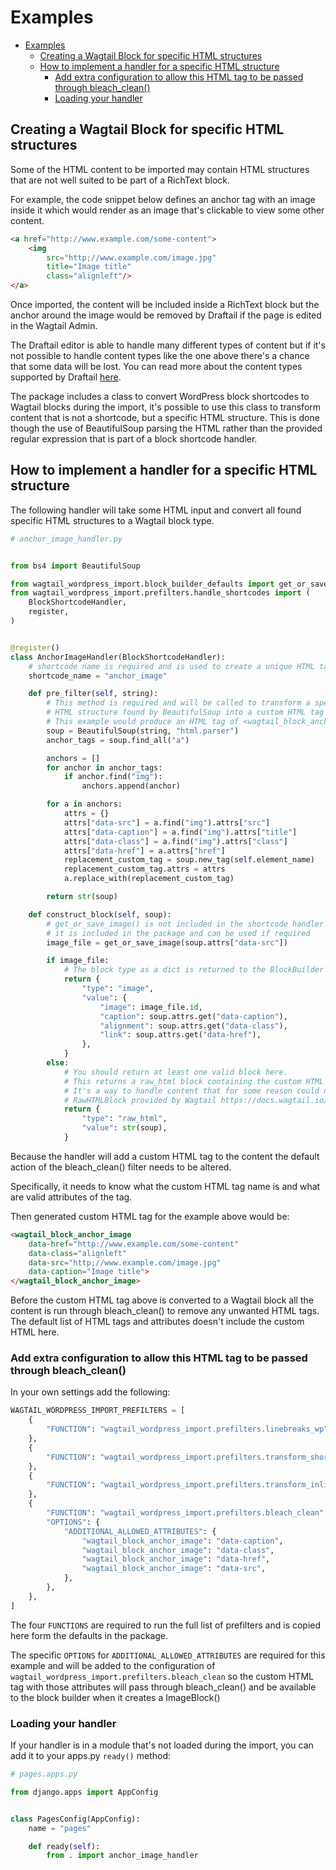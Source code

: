 # Examples

- [Examples](#examples)
  - [Creating a Wagtail Block for specific HTML structures](#creating-a-wagtail-block-for-specific-html-structures)
  - [How to implement a handler for a specific HTML structure](#how-to-implement-a-handler-for-a-specific-html-structure)
    - [Add extra configuration to allow this HTML tag to be passed through bleach_clean()](#add-extra-configuration-to-allow-this-html-tag-to-be-passed-through-bleach_clean)
    - [Loading your handler](#loading-your-handler)

## Creating a Wagtail Block for specific HTML structures

Some of the HTML content to be imported may contain HTML structures that are not well suited to be part of a RichText block.

For example, the code snippet below defines an anchor tag with an image inside it which would render as an image that's clickable to view some other content.

```html
<a href="http://www.example.com/some-content">
    <img 
        src="http;//www.example.com/image.jpg" 
        title="Image title" 
        class="alignleft"/>
</a>
```

Once imported, the content will be included inside a RichText block but the anchor around the image would be removed by Draftail if the page is edited in the Wagtail Admin.

The Draftail editor is able to handle many different types of content but if it's not possible to handle content types like the one above there's a chance that some data will be lost. You can read more about the content types supported by Draftail [here](https://docs.wagtail.io/en/stable/extending/rich_text_internals.html#rich-text-internals).

The package includes a class to convert WordPress block shortcodes to Wagtail blocks during the import, it's possible to use this class to transform content that is not a shortcode, but a specific HTML structure. This is done though the use of BeautifulSoup parsing the HTML rather than the provided regular expression that is part of a block shortcode handler.

## How to implement a handler for a specific HTML structure

The following handler will take some HTML input and convert all found specific HTML structures to a Wagtail block type.

```python
# anchor_image_handler.py


from bs4 import BeautifulSoup

from wagtail_wordpress_import.block_builder_defaults import get_or_save_image
from wagtail_wordpress_import.prefilters.handle_shortcodes import (
    BlockShortcodeHandler,
    register,
)


@register()
class AnchorImageHandler(BlockShortcodeHandler):
    # shortcode name is required and is used to create a unique HTML tag.
    shortcode_name = "anchor_image"

    def pre_filter(self, string):
        # This method is required and will be called to transform a specific
        # HTML structure found by BeautifulSoup into a custom HTML tag
        # This example would produce an HTML tag of <wagtail_block_anchor_image>
        soup = BeautifulSoup(string, "html.parser")
        anchor_tags = soup.find_all("a")

        anchors = []
        for anchor in anchor_tags:
            if anchor.find("img"):
                anchors.append(anchor)

        for a in anchors:
            attrs = {}
            attrs["data-src"] = a.find("img").attrs["src"]
            attrs["data-caption"] = a.find("img").attrs["title"]
            attrs["data-class"] = a.find("img").attrs["class"]
            attrs["data-href"] = a.attrs["href"]
            replacement_custom_tag = soup.new_tag(self.element_name)
            replacement_custom_tag.attrs = attrs
            a.replace_with(replacement_custom_tag)

        return str(soup)

    def construct_block(self, soup):
        # get_or_save_image() is not included in the shortcode handler
        # it is included in the package and can be used if required
        image_file = get_or_save_image(soup.attrs["data-src"])

        if image_file:
            # The block type as a dict is returned to the BlockBuilder
            return {
                "type": "image",
                "value": {
                    "image": image_file.id,
                    "caption": soup.attrs.get("data-caption"),
                    "alignment": soup.attrs.get("data-class"),
                    "link": soup.attrs.get("data-href"),
                },
            }
        else:
            # You should return at least one valid block here.
            # This returns a raw_html block containing the custom HTML tag.
            # It's a way to handle content that for some reason could not be parsed.
            # RawHTMLBlock provided by Wagtail https://docs.wagtail.io/en/latest/reference/streamfield/blocks.html#wagtail.core.blocks.RawHTMLBlock
            return {
                "type": "raw_html",
                "value": str(soup),
            }
```

Because the handler will add a custom HTML tag to the content the default action of the bleach_clean() filter needs to be altered.

Specifically, it needs to know what the custom HTML tag name is and what are valid attributes of the tag.

Then generated custom HTML tag for the example above would be:

```html
<wagtail_block_anchor_image 
    data-href="http://www.example.com/some-content" 
    data-class="alignleft" 
    data-src="http;//www.example.com/image.jpg" 
    data-caption="Image title">
</wagtail_block_anchor_image>
```

Before the custom HTML tag above is converted to a Wagtail block all the content is run through bleach_clean() to remove any unwanted HTML tags. The default list of HTML tags and attributes doesn't include the custom HTML here.

### Add extra configuration to allow this HTML tag to be passed through bleach_clean()

In your own settings add the following:

```python
WAGTAIL_WORDPRESS_IMPORT_PREFILTERS = [
    {
        "FUNCTION": "wagtail_wordpress_import.prefilters.linebreaks_wp",
    },
    {
        "FUNCTION": "wagtail_wordpress_import.prefilters.transform_shortcodes",
    },
    {
        "FUNCTION": "wagtail_wordpress_import.prefilters.transform_inline_styles",
    },
    {
        "FUNCTION": "wagtail_wordpress_import.prefilters.bleach_clean",
        "OPTIONS": {
            "ADDITIONAL_ALLOWED_ATTRIBUTES": {
                "wagtail_block_anchor_image": "data-caption",
                "wagtail_block_anchor_image": "data-class",
                "wagtail_block_anchor_image": "data-href",
                "wagtail_block_anchor_image": "data-src",
            },
        },
    },
]
```

The four `FUNCTIONS` are required to run the full list of prefilters and is copied here form the defaults in the package.

The specific `OPTIONS` for `ADDITIONAL_ALLOWED_ATTRIBUTES` are required for this example and will be added to the configuration of `wagtail_wordpress_import.prefilters.bleach_clean` so the custom HTML tag with those attributes will pass through bleach_clean() and be available to the block builder when it creates a ImageBlock()

### Loading your handler

If your handler is in a module that's not loaded during the import, you can add it to your apps.py `ready()` method:

```python
# pages.apps.py

from django.apps import AppConfig


class PagesConfig(AppConfig):
    name = "pages"

    def ready(self):
        from . import anchor_image_handler
```
